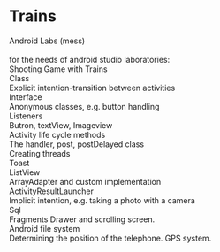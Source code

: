 # Trains
Android Labs (mess)<br><br>
for the needs of android studio laboratories:<br>
Shooting Game with Trains<br>
Class<br>
Explicit intention-transition between activities<br>
Interface<br>
Anonymous classes, e.g. button handling<br>
Listeners<br>
Butron, textView, Imageview<br>
Activity life cycle methods<br>
The handler, post, postDelayed class<br>
Creating threads<br>
Toast<br>
ListView<br>
ArrayAdapter and custom implementation<br>
ActivityResultLauncher<br>
Implicit intention, e.g. taking a photo with a camera<br>
Sql<br>
Fragments Drawer and scrolling screen.<br>
Android file system<br>
Determining the position of the telephone. GPS system.<br>
